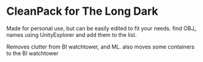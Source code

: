 # CleanPack for The Long Dark

Made for personal use, but can be easily edited to fit your needs. find OBJ_ names using UnityExplorer and add them to the list.

Removes clutter from BI watchtower, and ML.
also moves some containers to the BI watchtower
